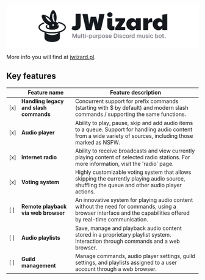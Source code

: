 ![](/images/banner.png)

More info you will find at [jwizard.pl](https://jwizard.pl).

## Key features

|     | Feature name                           | Feature description                                                                                                                                              |
|-----|----------------------------------------|------------------------------------------------------------------------------------------------------------------------------------------------------------------|
| [x] | **Handling legacy and slash commands** | Concurrent support for prefix commands (starting with $ by default) and modern slash commands / supporting the same functions.                                   |
| [x] | **Audio player**                       | Ability to play, pause, skip and add audio items to a queue. Support for handling audio content from a wide variety of sources, including those marked as NSFW.  |
| [x] | **Internet radio**                     | Ability to receive broadcasts and view currently playing content of selected radio stations. For more information, visit the 'radio' page.                       |
| [x] | **Voting system**                      | Highly customizable voting system that allows skipping the currently playing audio source, shuffling the queue and other audio player actions.                   |
| [ ] | **Remote playback via web browser**    | An innovative system for playing audio content without the need for commands, using a browser interface and the capabilities offered by real-time communication. |
| [ ] | **Audio playlists**                    | Save, manage and playback audio content stored in a proprietary playlist system. Interaction through commands and a web browser.                                 |
| [ ] | **Guild management**                   | Manage commands, audio player settings, guild settings, and playlists assigned to a user account through a web browser.                                          |